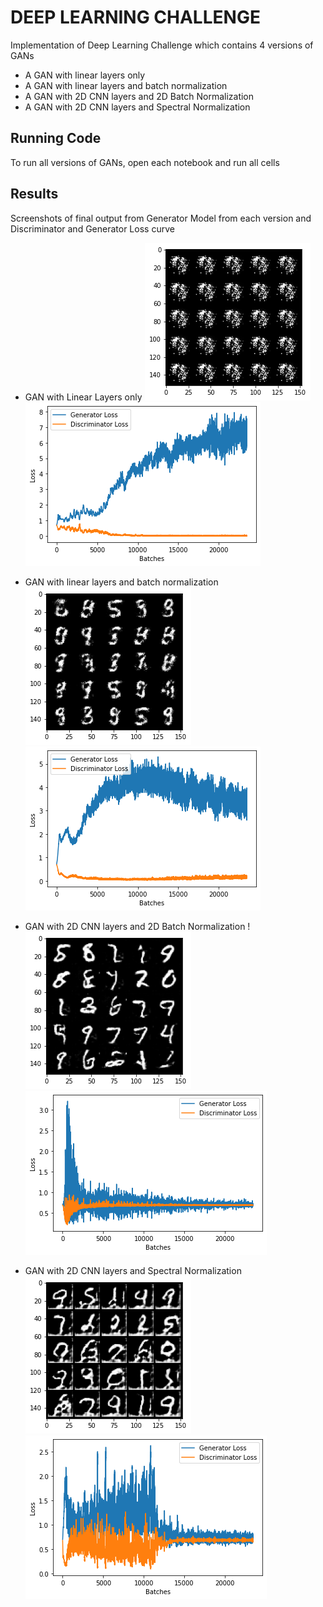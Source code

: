 
# DEEP LEARNING CHALLENGE

Implementation of Deep Learning Challenge which contains 4 versions of GANs
* A GAN with linear layers only
* A GAN with linear layers and batch normalization
* A GAN with 2D CNN layers and 2D Batch Normalization
* A GAN with 2D CNN layers and Spectral Normalization

## Running Code

To run all versions of GANs, open each notebook and run all cells



## Results
Screenshots of final output from Generator Model from each version and Discriminator and Generator Loss curve
* GAN with Linear Layers only
![alt text](https://github.com/Ibrahimatef/Deep-Learning-Challenge/blob/main/images/1.png)
![alt text](https://github.com/Ibrahimatef/Deep-Learning-Challenge/blob/main/images/2.png)
* GAN with linear layers and batch normalization
![alt text](https://github.com/Ibrahimatef/Deep-Learning-Challenge/blob/main/images/3.png)
![alt text](https://github.com/Ibrahimatef/Deep-Learning-Challenge/blob/main/images/4.png)

* GAN with 2D CNN layers and 2D Batch Normalization
!![alt text](https://github.com/Ibrahimatef/Deep-Learning-Challenge/blob/main/images/5.png)
![alt text](https://github.com/Ibrahimatef/Deep-Learning-Challenge/blob/main/images/6.png)

* GAN with 2D CNN layers and Spectral Normalization
![alt text](https://github.com/Ibrahimatef/Deep-Learning-Challenge/blob/main/images/7.png)
![alt text](https://github.com/Ibrahimatef/Deep-Learning-Challenge/blob/main/images/8.png)